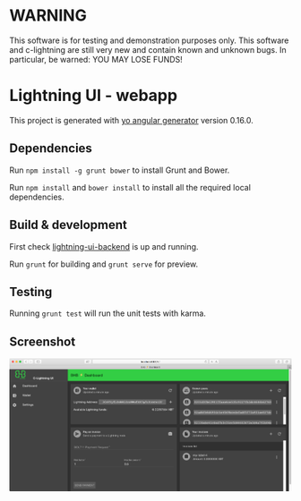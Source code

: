 # WARNING

This software is for testing and demonstration purposes only. This software and c-lightning are still very new and contain known and unknown bugs. In particular, be warned: YOU MAY LOSE FUNDS!

# Lightning UI - webapp

This project is generated with [yo angular generator](https://github.com/yeoman/generator-angular)
version 0.16.0.

## Dependencies

Run `npm install -g grunt bower` to install Grunt and Bower.

Run `npm install` and `bower install` to install all the required local dependencies.

## Build & development

First check [lightning-ui-backend](https://github.com/BHBNETWORK/lightning-ui-backend) is up and running.

Run `grunt` for building and `grunt serve` for preview.

## Testing

Running `grunt test` will run the unit tests with karma.

## Screenshot
<img src='images/dashboard.png' alt='dashboard' style='width:800px'>
